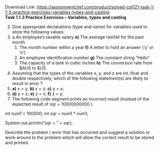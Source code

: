 Download Link: https://assignmentchef.com/product/solved-cpt121-task-1-1-3-practice-exercises-variables-types-and-casting
<br>
<strong>Task 1.1.3 Practice Exercises – Variables, types and casting </strong>

<strong><em> </em></strong>

<ol start="2">

 <li>Give appropriate declarations (type and name) for variables used to store the following values:</li>

 <li>a.An employee’s taxable salary <strong>e) </strong>The average rainfall for the past month

  <ol>

   <li>The month number within a year <strong>f)</strong> A letter to hold an answer (‘y’ or ‘n’)</li>

   <li>An employee identification number <strong>g)</strong> The constant string “Hello”</li>

   <li>The capacity of a tank in cubic inches <strong>h)</strong> The conversion rate from $AUS to $US</li>

  </ol></li>

 <li>Assuming that the types of the variables x, y, and z  are int, float  and double  respectively, which of the following statement(s) are likely to result in error ?</li>

 <li>                  <strong>a)</strong> x = y;              <strong>b)</strong> x = z;                <strong>c)</strong> y = x;</li>

 <li>                  <strong>d)</strong> y = z;              <strong>e)</strong> z = x;                <strong>f)</strong> z = y;</li>

 <li>The following code segment prints an incorrect result (instead of the expected result of sqr = 10000000000 ).</li>

</ol>

int num1 = 100000; int sqr = num1 * num1;

System.out.println(“sqr = ” + sqr);

Describe the problem / error that has occurred and suggest a solution or work-around to the problem which will allow the correct result to be stored and printed.



